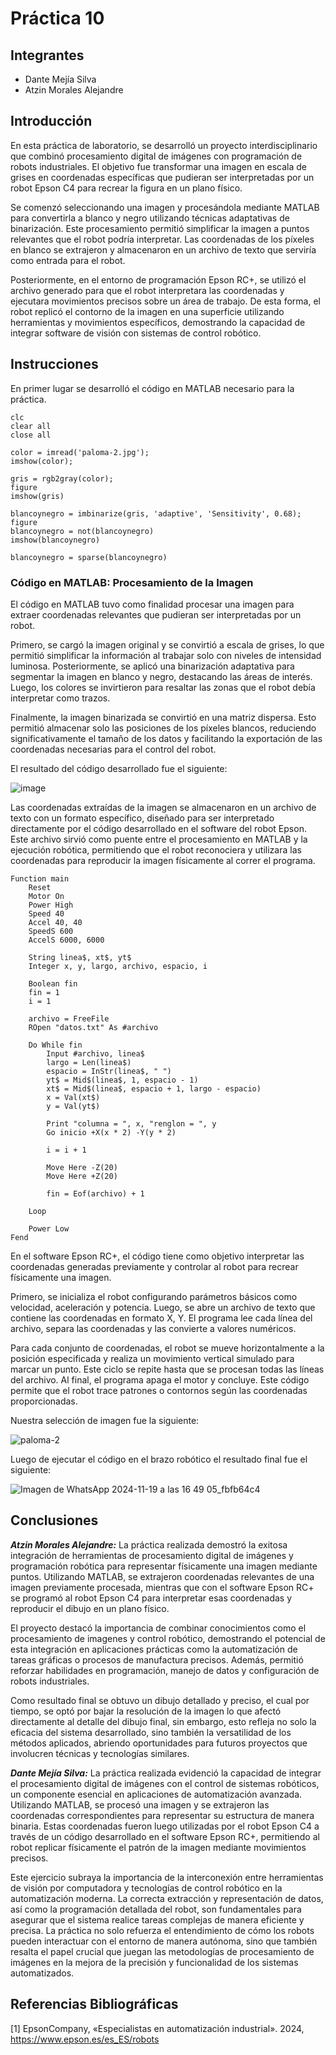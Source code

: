# Práctica 10

## Integrantes

- Dante Mejía Silva
- Atzin Morales Alejandre

## Introducción

En esta práctica de laboratorio, se desarrolló un proyecto interdisciplinario que combinó procesamiento digital de imágenes con programación de robots industriales. El objetivo fue transformar una imagen en escala de grises en coordenadas específicas que pudieran ser interpretadas por un robot Epson C4 para recrear la figura en un plano físico.

Se comenzó seleccionando una imagen y procesándola mediante MATLAB para convertirla a blanco y negro utilizando técnicas adaptativas de binarización. Este procesamiento permitió simplificar la imagen a puntos relevantes que el robot podría interpretar. Las coordenadas de los píxeles en blanco se extrajeron y almacenaron en un archivo de texto que serviría como entrada para el robot.

Posteriormente, en el entorno de programación Epson RC+, se utilizó el archivo generado para que el robot interpretara las coordenadas y ejecutara movimientos precisos sobre un área de trabajo. De esta forma, el robot replicó el contorno de la imagen en una superficie utilizando herramientas y movimientos específicos, demostrando la capacidad de integrar software de visión con sistemas de control robótico.

## Instrucciones

En primer lugar se desarrolló el código en MATLAB necesario para la práctica.
```
clc
clear all
close all

color = imread('paloma-2.jpg');
imshow(color);

gris = rgb2gray(color);
figure
imshow(gris)

blancoynegro = imbinarize(gris, 'adaptive', 'Sensitivity', 0.68);
figure
blancoynegro = not(blancoynegro)
imshow(blancoynegro)

blancoynegro = sparse(blancoynegro)
```
### Código en MATLAB: Procesamiento de la Imagen

El código en MATLAB tuvo como finalidad procesar una imagen para extraer coordenadas relevantes que pudieran ser interpretadas por un robot. 

Primero, se cargó la imagen original y se convirtió a escala de grises, lo que permitió simplificar la información al trabajar solo con niveles de intensidad luminosa. Posteriormente, se aplicó una binarización adaptativa para segmentar la imagen en blanco y negro, destacando las áreas de interés. Luego, los colores se invirtieron para resaltar las zonas que el robot debía interpretar como trazos.

Finalmente, la imagen binarizada se convirtió en una matriz dispersa. Esto permitió almacenar solo las posiciones de los píxeles blancos, reduciendo significativamente el tamaño de los datos y facilitando la exportación de las coordenadas necesarias para el control del robot.

El resultado del código desarrollado fue el siguiente:

![image](https://github.com/user-attachments/assets/77e30637-e597-419c-93a7-2da7c6d16f84)

Las coordenadas extraídas de la imagen se almacenaron en un archivo de texto con un formato específico, diseñado para ser interpretado directamente por el código desarrollado en el software del robot Epson. Este archivo sirvió como puente entre el procesamiento en MATLAB y la ejecución robótica, permitiendo que el robot reconociera y utilizara las coordenadas para reproducir la imagen físicamente al correr el programa.
```
Function main
	Reset
	Motor On
	Power High
	Speed 40
	Accel 40, 40
	SpeedS 600
	AccelS 6000, 6000
	
	String linea$, xt$, yt$
	Integer x, y, largo, archivo, espacio, i
	
	Boolean fin
	fin = 1
	i = 1
	
	archivo = FreeFile
	ROpen "datos.txt" As #archivo
	
	Do While fin
		Input #archivo, linea$
		largo = Len(linea$)
		espacio = InStr(linea$, " ")
		yt$ = Mid$(linea$, 1, espacio - 1)
		xt$ = Mid$(linea$, espacio + 1, largo - espacio)
		x = Val(xt$)
		y = Val(yt$)
		
		Print "columna = ", x, "renglon = ", y
		Go inicio +X(x * 2) -Y(y * 2)
		
		i = i + 1
		
		Move Here -Z(20)
		Move Here +Z(20)
		
		fin = Eof(archivo) + 1
	
	Loop
	
	Power Low
Fend
```
En el software Epson RC+, el código tiene como objetivo interpretar las coordenadas generadas previamente y controlar al robot para recrear físicamente una imagen. 

Primero, se inicializa el robot configurando parámetros básicos como velocidad, aceleración y potencia. Luego, se abre un archivo de texto que contiene las coordenadas en formato X, Y. El programa lee cada línea del archivo, separa las coordenadas y las convierte a valores numéricos.

Para cada conjunto de coordenadas, el robot se mueve horizontalmente a la posición especificada y realiza un movimiento vertical simulado para marcar un punto. Este ciclo se repite hasta que se procesan todas las líneas del archivo. Al final, el programa apaga el motor y concluye. Este código permite que el robot trace patrones o contornos según las coordenadas proporcionadas.

Nuestra selección de imagen fue la siguiente:

![paloma-2](https://github.com/user-attachments/assets/d307c11d-2c77-434f-9a61-c24b92ced574)

Luego de ejecutar el código en el brazo robótico el resultado final fue el siguiente:

![Imagen de WhatsApp 2024-11-19 a las 16 49 05_fbfb64c4](https://github.com/user-attachments/assets/cbf65c16-6dcc-4352-8276-6caf2f5ad61c)

## Conclusiones

***Atzin Morales Alejandre:*** 
La práctica realizada demostró la exitosa integración de herramientas de procesamiento digital de imágenes y programación robótica para representar físicamente una imagen mediante puntos. Utilizando MATLAB, se extrajeron coordenadas relevantes de una imagen previamente procesada, mientras que con el software Epson RC+ se programó al robot Epson C4 para interpretar esas coordenadas y reproducir el dibujo en un plano físico.

El proyecto destacó la importancia de combinar conocimientos como el procesamiento de imagenes y control robótico, demostrando el potencial de esta integración en aplicaciones prácticas como la automatización de tareas gráficas o procesos de manufactura precisos. Además, permitió reforzar habilidades en programación, manejo de datos y configuración de robots industriales.

Como resultado final se obtuvo un dibujo detallado y preciso, el cual por tiempo, se optó por bajar la resolución de la imagen lo que afectó directamente al detalle del dibujo final, sin embargo, esto refleja no solo la eficacia del sistema desarrollado, sino también la versatilidad de los métodos aplicados, abriendo oportunidades para futuros proyectos que involucren técnicas y tecnologías similares.



***Dante Mejía Silva:*** 
La práctica realizada evidenció la capacidad de integrar el procesamiento digital de imágenes con el control de sistemas robóticos, un componente esencial en aplicaciones de automatización avanzada. Utilizando MATLAB, se procesó una imagen y se extrajeron las coordenadas correspondientes para representar su estructura de manera binaria. Estas coordenadas fueron luego utilizadas por el robot Epson C4 a través de un código desarrollado en el software Epson RC+, permitiendo al robot replicar físicamente el patrón de la imagen mediante movimientos precisos.

Este ejercicio subraya la importancia de la interconexión entre herramientas de visión por computadora y tecnologías de control robótico en la automatización moderna. La correcta extracción y representación de datos, así como la programación detallada del robot, son fundamentales para asegurar que el sistema realice tareas complejas de manera eficiente y precisa. La práctica no solo refuerza el entendimiento de cómo los robots pueden interactuar con el entorno de manera autónoma, sino que también resalta el papel crucial que juegan las metodologías de procesamiento de imágenes en la mejora de la precisión y funcionalidad de los sistemas automatizados.

## Referencias Bibliográficas 

[1] 	EpsonCompany, «Especialistas en automatización industrial». 2024, https://www.epson.es/es_ES/robots


